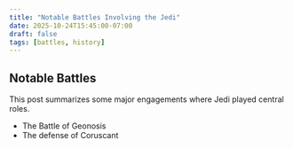 ```yaml
---
title: "Notable Battles Involving the Jedi"
date: 2025-10-24T15:45:00-07:00
draft: false
tags: [battles, history]
---
```


## Notable Battles

This post summarizes some major engagements where Jedi played central roles.

- The Battle of Geonosis
- The defense of Coruscant
